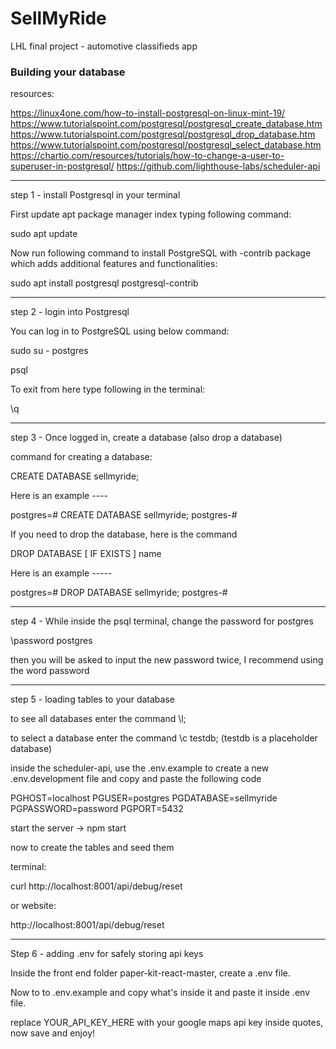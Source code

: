 # SellMyRide
LHL final project - automotive classifieds app

### Building your database

resources: 


https://linux4one.com/how-to-install-postgresql-on-linux-mint-19/
https://www.tutorialspoint.com/postgresql/postgresql_create_database.htm
https://www.tutorialspoint.com/postgresql/postgresql_drop_database.htm
https://www.tutorialspoint.com/postgresql/postgresql_select_database.htm
https://chartio.com/resources/tutorials/how-to-change-a-user-to-superuser-in-postgresql/
https://github.com/lighthouse-labs/scheduler-api


-----------------------------------------------------------------------------------------------------------------------------

step 1 - install Postgresql in your terminal

First update apt package manager index typing following command:



sudo apt update



Now run following command to install PostgreSQL with -contrib package which adds additional features and functionalities:



sudo apt install postgresql postgresql-contrib

------------------------------------------------------------------------------------------------------------------------------

step 2 - login into Postgresql


You can log in to PostgreSQL using below command:


sudo su - postgres


psql


To exit from here type following in the terminal:


\q

------------------------------------------------------------------------------------------------------------

step 3 - Once logged in, create a database (also drop a database)

command for creating a database:


CREATE DATABASE sellmyride;


Here is an example ----


postgres=# CREATE DATABASE sellmyride;
postgres-# 


If you need to drop the database, here is the command

DROP DATABASE [ IF EXISTS ] name


Here is an example -----


postgres=# DROP DATABASE sellmyride;
postgres-# 

---------------------------------------------------------------------------------------------------------------------

step 4 - While inside the psql terminal, change the password for postgres

\password postgres

then you will be asked to input the new password twice, I recommend using the word password

----------------------------------------------------------------------------------------------------

  step 5 - loading tables to your database

  to see all databases enter the command \l;

  to select a database enter the command \c testdb;
  (testdb is a placeholder database)

  inside the scheduler-api, use the .env.example to create a new .env.development file and copy and paste the following code

  PGHOST=localhost
  PGUSER=postgres
  PGDATABASE=sellmyride
  PGPASSWORD=password
  PGPORT=5432


  start the server ->  npm start 


  now to create the tables and seed them

  terminal:

  curl http://localhost:8001/api/debug/reset

  or website:

  http://localhost:8001/api/debug/reset

------------------------------------------------------------------------------------------------

Step 6 - adding .env for safely storing api keys

Inside the front end folder paper-kit-react-master, create a .env file.

Now to to .env.example and copy what's inside it and paste it inside .env file.

replace YOUR_API_KEY_HERE with your google maps api key inside quotes, now save and enjoy!
